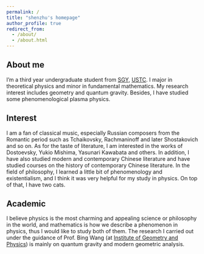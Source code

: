 ```yaml
---
permalink: /
title: "shenzhu's homepage"
author_profile: true
redirect_from: 
  - /about/
  - /about.html
---
```

About me
-----
I’m a third year undergraduate student from [SGY](https://sgy.ustc.edu.cn/main.htm), [USTC](https://www.ustc.edu.cn/). I major in theoretical physics and minor in fundamental mathematics. My research interest includes geometry and quantum gravity. Besides, I have studied some phenomenological plasma physics.

Interest
-----
I am a fan of classical music, especially Russian composers from the Romantic period such as Tchaikovsky, Rachmaninoff and later Shostakovich and so on. As for the taste of literature, I am interested in the works of Dostoevsky, Yukio Mishima, Yasunari Kawabata and others. In addition, I have also studied modern and contemporary Chinese literature and have studied courses on the history of contemporary Chinese literature. In the field of philosophy, I learned a little bit of phenomenology and existentialism, and I think it was very helpful for my study in physics. On top of that, I have two cats.

Academic
-----
I believe physics is the most charming and appealing science or philosophy in the world, and mathematics is how we describe a phenomenon in physics, thus I would like to study both of them. The research I carried out under the guidance of Prof. Bing Wang (at [Institute of Geometry and Physics](http://igp.ustc.edu.cn/main.htm)) is mainly on quantum gravity and modern geometric analysis.
